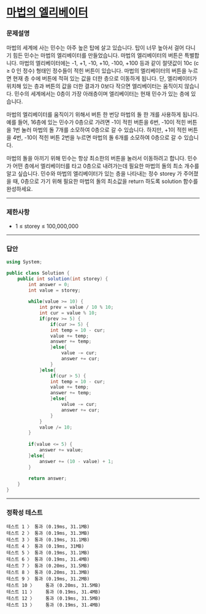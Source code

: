 # <a href="https://school.programmers.co.kr/learn/courses/30/lessons/148653">마법의 엘리베이터</a>

### 문제설명

마법의 세계에 사는 민수는 아주 높은 탑에 살고 있습니다. 탑이 너무 높아서 걸어 다니기 힘든 민수는 마법의 엘리베이터를 만들었습니다. 마법의 엘리베이터의 버튼은 특별합니다. 마법의 엘리베이터에는 -1, +1, -10, +10, -100, +100 등과 같이 절댓값이 10c (c ≥ 0 인 정수) 형태인 정수들이 적힌 버튼이 있습니다. 마법의 엘리베이터의 버튼을 누르면 현재 층 수에 버튼에 적혀 있는 값을 더한 층으로 이동하게 됩니다. 단, 엘리베이터가 위치해 있는 층과 버튼의 값을 더한 결과가 0보다 작으면 엘리베이터는 움직이지 않습니다. 민수의 세계에서는 0층이 가장 아래층이며 엘리베이터는 현재 민수가 있는 층에 있습니다.

마법의 엘리베이터를 움직이기 위해서 버튼 한 번당 마법의 돌 한 개를 사용하게 됩니다.예를 들어, 16층에 있는 민수가 0층으로 가려면 -1이 적힌 버튼을 6번, -10이 적힌 버튼을 1번 눌러 마법의 돌 7개를 소모하여 0층으로 갈 수 있습니다. 하지만, +1이 적힌 버튼을 4번, -10이 적힌 버튼 2번을 누르면 마법의 돌 6개를 소모하여 0층으로 갈 수 있습니다.

마법의 돌을 아끼기 위해 민수는 항상 최소한의 버튼을 눌러서 이동하려고 합니다. 민수가 어떤 층에서 엘리베이터를 타고 0층으로 내려가는데 필요한 마법의 돌의 최소 개수를 알고 싶습니다. 민수와 마법의 엘리베이터가 있는 층을 나타내는 정수 storey 가 주어졌을 때, 0층으로 가기 위해 필요한 마법의 돌의 최소값을 return 하도록 solution 함수를 완성하세요.

***

### 제한사항

 - 1 ≤ storey ≤ 100,000,000

***

### 답안
``` csharp
using System;

public class Solution {
    public int solution(int storey) {
        int answer = 0;
        int value = storey;
        
        while(value >= 10) {
            int prev = value / 10 % 10;
            int cur = value % 10;
            if(prev >= 5) {
                if(cur >= 5) {
                int temp = 10 - cur;
                value += temp;
                answer += temp;
                }else{
                    value -= cur;
                    answer += cur;
                }
            }else{
                if(cur > 5) {
                int temp = 10 - cur;
                value += temp;
                answer += temp;
                }else{
                    value -= cur;
                    answer += cur;
                }
            }
            value /= 10;
        }
        
        if(value <= 5) {
            answer += value;
        }else{
            answer += (10 - value) + 1;
        }
        
        return answer;
    }
}
```

***

### 정확성 테스트
```
테스트 1 〉	통과 (0.19ms, 31.1MB)
테스트 2 〉	통과 (0.19ms, 31.3MB)
테스트 3 〉	통과 (0.19ms, 31.1MB)
테스트 4 〉	통과 (0.19ms, 31MB)
테스트 5 〉	통과 (0.19ms, 31.1MB)
테스트 6 〉	통과 (0.19ms, 31.4MB)
테스트 7 〉	통과 (0.20ms, 31.5MB)
테스트 8 〉	통과 (0.20ms, 31.3MB)
테스트 9 〉	통과 (0.19ms, 31.2MB)
테스트 10 〉	통과 (0.20ms, 31.5MB)
테스트 11 〉	통과 (0.19ms, 31.4MB)
테스트 12 〉	통과 (0.19ms, 31.5MB)
테스트 13 〉	통과 (0.19ms, 31.4MB)
```